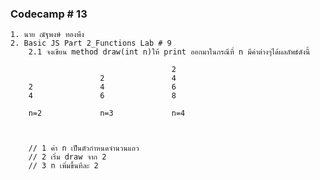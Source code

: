 ### Codecamp # 13
    1. นาย ณัฐพงษ์ ทองพึง
    2. Basic JS Part 2_Functions Lab # 9
        2.1 จงเขียน method draw(int n)ให้ print ออกมาในกรณีที่ n มีค่าต่างๆได้ผลลัพธ์ดังนี้

                                        2
                        2               4
        2               4               6
        4               6               8

        n=2             n=3             n=4


        
        // 1 ค่า n เป็นตัวกำหนดจำนวนแถว
        // 2 เริ่ม draw จาก 2
        // 3 n เพิ่มขึ้นทีละ 2
